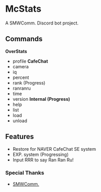 # McStats
A SMWComm. Discord bot project.

## Commands
**OverStats**
* profile
**CafeChat**
* camera
* iq
* percent
* rank (Progress)
* ranranru
* time
* version
**Internal (Progress)**
* help
* list
* load
* unload

## Features
* Restore for NAVER CafeChat SE system
* EXP. system (Progressing)
* Input RRR to say Ran Ran Ru!

### Special Thanks
* [SMWComm.](https://cafe.naver.com/smarioworld)